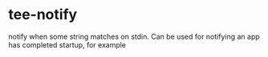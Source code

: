 # tee-notify
notify when some string matches on stdin. Can be used for notifying an app has completed startup, for example
